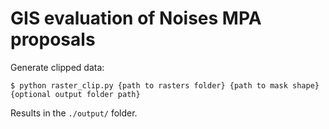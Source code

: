 # GIS evaluation of Noises MPA proposals

Generate clipped data:

```
$ python raster_clip.py {path to rasters folder} {path to mask shape} {optional output folder path}
```

Results in the `./output/` folder.